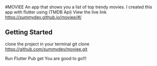 #MOVIEE
An app that shows you a list of top trendy movies. I created this app with flutter using (TMDB Api)
View the live link https://summydev.github.io/moviee/#/

## Getting Started
clone the project in your terminal 
git clone https://github.com/summydev/moviee.git

Run Flutter Pub get
You are good to go!!!
